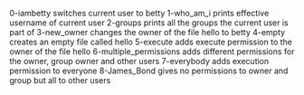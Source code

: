 0-iambetty switches current user to betty
1-who_am_i prints effective username of current user
2-groups prints all the groups the current user is part of
3-new_owner changes the owner of the file hello to betty
4-empty creates an empty file called hello
5-execute adds execute permission to the owner of the file hello
6-multiple_permissions adds different permissions for the owner, group owner and other users
7-everybody adds execution permission to everyone
8-James_Bond gives no permissions to owner and group but all to other users
